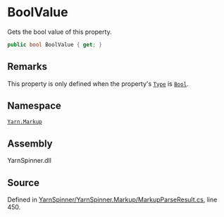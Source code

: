# BoolValue

Gets the bool value of this property.

```csharp
public bool BoolValue { get; }
```

## Remarks

This property is only defined when the property's [`Type`](markupvalue.type.md) is [`Bool`](../markupvaluetype/markupvaluetype.bool.md).

## Namespace

[`Yarn.Markup`](../)

## Assembly

YarnSpinner.dll

## Source

Defined in [YarnSpinner/YarnSpinner.Markup/MarkupParseResult.cs](https://github.com/YarnSpinnerTool/YarnSpinner//blob/develop/YarnSpinner/YarnSpinner.Markup/MarkupParseResult.cs#L450), line 450.

